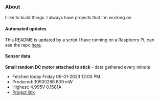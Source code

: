 ### About
I like to build things. I always have projects that I'm working on.

#### Automated updates
This README is updated by a script I have running on a Raspberry Pi, can see the repo [here](https://github.com/jdc-cunningham/raspi-git-repo-updater).

#### Sensor data


**Small random DC motor attached to stick** - data gathered every minute
- Fetched today Friday 09-01-2023 12:00 PM
- Produced: 10900286.609 mW
- Highest: 4.995V 0.1581A
- [Project link](https://github.com/jdc-cunningham/turbine-raspi)